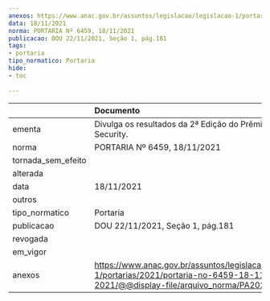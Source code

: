 ```yaml
---
anexos: https://www.anac.gov.br/assuntos/legislacao/legislacao-1/portarias/2021/portaria-no-6459-18-11-2021/@@display-file/arquivo_norma/PA2021-6459.pdf
data: 18/11/2021
norma: PORTARIA Nº 6459, 18/11/2021
publicacao: DOU 22/11/2021, Seção 1, pág.181
tags:
- portaria
tipo_normatico: Portaria
hide: 
- toc 
 
---
```


|                    | Documento                                                                                                                                        |
|:-------------------|:-------------------------------------------------------------------------------------------------------------------------------------------------|
| ementa             | Divulga os resultados da 2ª Edição do Prêmio InovANAC Security.                                                                                  |
| norma              | PORTARIA Nº 6459, 18/11/2021                                                                                                                     |
| tornada_sem_efeito |                                                                                                                                                  |
| alterada           |                                                                                                                                                  |
| data               | 18/11/2021                                                                                                                                       |
| outros             |                                                                                                                                                  |
| tipo_normatico     | Portaria                                                                                                                                         |
| publicacao         | DOU 22/11/2021, Seção 1, pág.181                                                                                                                 |
| revogada           |                                                                                                                                                  |
| em_vigor           |                                                                                                                                                  |
| anexos             | https://www.anac.gov.br/assuntos/legislacao/legislacao-1/portarias/2021/portaria-no-6459-18-11-2021/@@display-file/arquivo_norma/PA2021-6459.pdf |